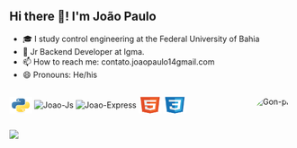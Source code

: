 ## Hi there 👋! I'm João Paulo


- 🎓 I study control engineering at the Federal University of Bahia 
- 🌱 Jr Backend Developer at Igma.
- 📫 How to reach me: contato.joaopaulo14gmail.com 
- 😄 Pronouns: He/his



<div style="display: inline_block"><br>

  <img align="center" alt="Joao-Python" height="30" width="40" src="https://raw.githubusercontent.com/devicons/devicon/master/icons/python/python-original.svg">
  <img align="center" alt="Joao-Js" height="30" width="40" src="https://cdn.jsdelivr.net/gh/devicons/devicon/icons/javascript/javascript-original.svg">
  <img align="center" alt="Joao-Express" height="30" width="40" src="https://cdn.jsdelivr.net/gh/devicons/devicon/icons/express/express-original.svg">
  <img align="center" alt="Joao-HTML" height="30" width="40" src="https://raw.githubusercontent.com/devicons/devicon/master/icons/html5/html5-original.svg">
  <img align="center" alt="Joao-CSS" height="30" width="40" src="https://raw.githubusercontent.com/devicons/devicon/master/icons/css3/css3-original.svg">
  <img align="right" alt="Gon-pic" height="150" style="border-radius:50px;" src="https://cdn.discordapp.com/attachments/648146327146070030/1037180633899876452/gon-smile_gif.gif">
 
</div>

##

<div> 
 <a href="https://www.linkedin.com/in/jo%C3%A3o-paulo-2345b3170/" target="_blank"><img src="https://img.shields.io/badge/LinkedIn-0077B5?style=for-the-badge&logo=linkedin&logoColor=white"></a>

  
</div>
